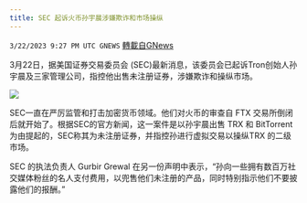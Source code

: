 ```yaml
---
title: SEC 起诉火币孙宇晨涉嫌欺诈和市场操纵
---
```

`3/22/2023 9:27 PM UTC GNEWS` [轉載自GNews](https://gnews.org/articles/1037299)

3月22日，据美国证券交易委员会 (SEC)最新消息，该委员会已起诉Tron创始人孙宇晨及三家管理公司，指控他出售未注册证券，涉嫌欺诈和操纵市场。

![](https://i.imgur.com/YT1tPPX.png)

SEC一直在严厉监管和打击加密货币领域。他们对火币的审查自 FTX 交易所倒闭后就开始了。根据SEC的官方新闻，这一案件是以孙宇晨出售 TRX 和 BitTorrent 为由提起的，SEC称其为未注册证券，并指控孙进行虚拟交易以操纵TRX 的二级市场。

 SEC 的执法负责人 Gurbir Grewal 在另一份声明中表示，“孙向一些拥有数百万社交媒体粉丝的名人支付费用，以兜售他们未注册的产品，同时特别指示他们不要披露他们的报酬。”
